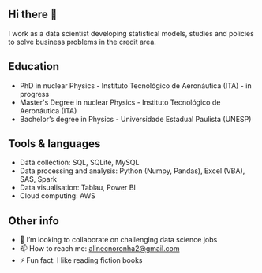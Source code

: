 ## Hi there 👋
I work as a data scientist developing statistical models, studies and policies to solve business problems in the credit area.

## Education
* PhD in nuclear Physics - Instituto Tecnológico de Aeronáutica (ITA) - in progress
* Master's Degree in nuclear Physics - Instituto Tecnológico de Aeronáutica (ITA)
* Bachelor’s degree in Physics - Universidade Estadual Paulista (UNESP)
  
## Tools & languages
* Data collection: SQL, SQLite, MySQL
* Data processing and analysis: Python (Numpy, Pandas), Excel (VBA), SAS, Spark
* Data visualisation: Tablau, Power BI
* Cloud computing: AWS

## Other info
- 👯 I’m looking to collaborate on challenging data science jobs
- 📫 How to reach me: alinecnoronha2@gmail.com
- ⚡ Fun fact: I like reading fiction books
